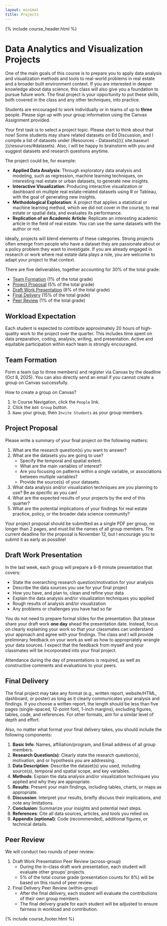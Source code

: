 ```yaml
---
layout: minimal
title: Projects
---
```


{% include course_header.html %}
# Data Analytics and Visualization Projects

One of the main goals of this course is to prepare you to apply data analysis and visualization methods and tools to real-world problems in real estate and a broader built environment context. If you are interested in deeper knowledge about data science, this class will also give you a foundation to pursue future work. The final project is your opportunity to put these skills, both covered in the class and any other techniques, into practice.

Students are encouraged to work individually or in teams of up to **three** people. Please sign up with your group information using the Canvas Assignment provided.

Your first task is to select a project topic. Please start to think about that now! Some students may share related datasets on Ed Discussion, and I compile a list of datasets under [Resources - Datasets]({{ site.baseurl }}/resources/#datasets). Also, I will be happy to brainstorm with you and suggest datasets and research questions anytime. 

The project could be, for example:

- **Applied Data Analysis**: Through exploratory data analysis and modeling, such as regression, machine learning techniques, on interesting real estate or urban datasets, to generate new insights.
- **Interactive Visualization**: Producing interactive visualization or dashboard on multiple real estate-related datasets using R or Tableau, with the goal of generating new insights.
- **Methodological Exploration**: A project that applies a statistical or machine learning method, which we did not cover in the course, to real estate or spatial data, and evaluates its performance.
- **Replication of an Academic Article**: Replicate an interesting academic article in the field of real estate. You can use the same datasets with the author or not.

Ideally, projects will blend elements of these categories. Strong projects often emerge from people who have a dataset they are passionate about or a policy problem they want to investigate. If you are already engaged in research or work where real estate data plays a role, you are welcome to adapt your project to that context.

There are five deliverables, together accounting for 30% of the total grade:

- [Team Formation](#team-formation) (1% of the total grade)
- [Project Proposal](#project-proposal) (5% of the total grade)
- [Draft Work Presentation](#draft-work-presentation) (8% of the total grade)
- [Final Delivery](#final-delivery) (15% of the total grade)
- [Peer Review](#peer-review) (1% of the total grade)

## Workload Expectation
Each student is expected to contribute approximately 20 hours of high-quality work to the project over the quarter. This includes time spent on data preparation, coding, analysis, writing, and presentation. Active and equitable participation within each team is strongly encouraged.

## Team Formation

Form a team (up to three members) and register via Canvas by the deadline (Oct 8, 2025). You can also directly send an email if you cannot create a group on Canvas successfully.

How to create a group on Canvas?

1. In Course Navigation, click the `People` link.
2. Click the `Add Group` button.
3. `Name` your group, then `Invite Students` as your group members. 

## Project Proposal

Please write a summary of your final project on the following matters:

1. What are the research question(s) you want to answer? 
2. What are the datasets you are going to use? 
    - Specify the temporal and spatial extent.
    - What are the main variables of interest?
    - Are you focusing on patterns within a single variable, or associations between multiple variables?
    - Provide the source(s) of your datasets.
3. What data analysis and/or visualization techniques are you planning to use? Be as specific as you can!
4. What are the expected results of your projects by the end of this quarter?
5. What are the potential implications of your findings for real estate practice, policy, or the broader data science community?

Your project proposal should be submitted as a single PDF per group, no longer than 2 pages, and must list the names of all group members. The current deadline for the proposal is November 12, but I encourage you to submit it as early as possible!

## Draft Work Presentation

In the last week, each group will prepare a 6-8 minute presentation that covers:
- State the overarching research question/motivation for your analysis
- Describe the data sources you use for your final project
- How you have, and plan to, clean and refine your data
- Explain the data analysis and/or visualization techniques you applied
- Rough results of analysis and/or visualization
- Any problems or challenges you have had so far

You do not need to prepare formal slides for the presentation. But please share your draft work **one day** ahead the presentation date. Instead, focus on clearly explaining your work so that your classmates can understand your approach and agree with your findings. The class and I will provide preliminary feedback on your work as well as how
to appropriately wrangle your data sources. I expect that the feedback from myself and your
classmates will be incorporated into your final project.

Attendance during the day of presentations is required, as well as constructive comments and evaluations to
your peers.

## Final Delivery

The final project may take any format (e.g., written report, website/HTML, dashboard, or poster) as long as it clearly communicates your analysis and findings. If you choose a written report, the length should be less than five pages (single-spaced, 12-point font, 1-inch margins), excluding figures, tables, code, and references. For other formats, aim for a similar level of depth and effort.

Also, no matter what format your final delivery takes, you should include the following components:

1. **Basic Info**: Names, affiliation/program, and Email address of all group members.
1.	**Research Question(s)**: Clearly state the research question(s), motivation, and or hypothesis you are addressing.
2.	**Data Description**: Describe the dataset(s) you used, including source(s), temporal and spatial scope, and key variables.
3.	**Methods**: Explain the data analysis and/or visualization techniques you applied and why they are appropriate.
4.	**Results**: Present your main findings, including tables, charts, or maps as appropriate.
5.	**Discussion**: Interpret your results, briefly discuss their implications, and note any limitations.
6.	**Conclusion**: Summarize your insights and potential next steps.
7.	**References**: Cite all data sources, articles, and tools you relied on.
8.	**Appendix (optional)**: Code (recommended), additional figures, or technical details.



## Peer Review

We will conduct two rounds of peer review:
1. Draft Work Presentation Peer Review (across-group)
    - During the in-class draft work presentation, each student will evaluate other groups’ projects.
    - 5% of the total course grade (presentation counts for 8%) will be based on this round of peer review.
2.	Final Delivery Peer Review (within-group)
    - After the final delivery, each student will evaluate the contributions of their own group members.
    - The final delivery grade for each student will be adjusted to ensure fairness in workload and contribution.


{% include course_footer.html %}